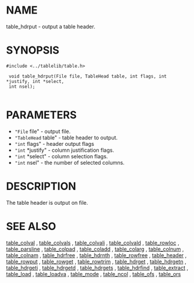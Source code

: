 

NAME
====
 table_hdrput  - output a table header.

SYNOPSIS
========
 

```
#include <../tablelib/table.h>

 void table_hdrput(File file, TableHead table, int flags, int *justify, int *select,
 int nsel);
 

```
PARAMETERS
==========
  * `"File` file" - output file.
  * `"TableHead` table" - table header to output.
  * `"int` flags" - header output flags
  * `"int` *justify" - column justification flags.
  * `"int` *select" - column selection flags.
  * `"int` nsel" - the number of selected columns.

DESCRIPTION
===========
 The table header is output on file.
 
 #

SEE ALSO
========
[table_colval](table_colval.html)
 ,
[table_colvals](table_colvals.html)
 ,
[table_colvali](table_colvali.html)
 ,
[table_colvald](table_colvald.html)
 ,
[table_rowloc](table_rowloc.html)
 ,
[table_parsline](table_parsline.html)
 ,
[table_colpad](table_colpad.html)
 ,
[table_coladd](table_coladd.html)
 ,
[table_colarg](table_colarg.html)
 ,
[table_colnum](table_colnum.html)
 ,
[table_colnam](table_colnam.html)
 ,
[table_hdrfree](table_hdrfree.html)
 ,
[table_hdrnth](table_hdrnth.html)
 ,
[table_rowfree](table_rowfree.html)
 ,
[table_header](table_header.html)
 ,
[table_rowput](table_rowput.html)
 ,
[table_rowget](table_rowget.html)
 ,
[table_rowtrim](table_rowtrim.html)
 ,
[table_hdrget](table_hdrget.html)
 ,
[table_hdrgetn](table_hdrgetn.html)
 ,
[table_hdrgeti](table_hdrgeti.html)
 ,
[table_hdrgetd](table_hdrgetd.html)
 ,
[table_hdrgets](table_hdrgets.html)
 ,
[table_hdrfind](table_hdrfind.html)
 ,
[table_extract](table_extract.html)
 ,
[table_load](table_load.html)
 ,
[table_loadva](table_loadva.html)
 ,
[table_mode](table_mode.html)
 ,
[table_ncol](table_ncol.html)
 ,
[table_ofs](table_ofs.html)
 ,
[table_ors](table_ors.html)
 
